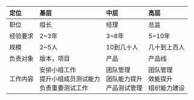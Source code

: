 | 定位     | 基层                                                         | 中层                                         | 高层                                     |
| :------- | :----------------------------------------------------------- | :------------------------------------------- | :--------------------------------------- |
| 职位     | 组长                                                         | 经理                                         | 总监                                     |
| 经验要求 | 2~3年                                                        | 3~8年                                        | 5~10年                                   |
| 规模     | 2~5人                                                        | 10到几十人                                   | 几十到上百人                             |
| 负责对象 | 版本，项目                                                   | 产品                                         | 产品线                                   |
| 工作内容 | 安排小组工作<br />提升小组成员测试能力<br />负责重要测试工作 | 团队管理<br />团队能力提升<br />产品测试管理 | 团队管理<br />效能提升<br />组织能力建设 |